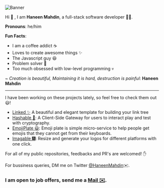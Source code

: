 ![Banner](https://user-images.githubusercontent.com/72091386/155353525-c0db4dbf-1a35-4aa1-be7e-3e0c5a6e845f.png)

Hi 👋 , I am **Haneen Mahdin**, a full-stack software developer 👨‍💻. <br>

**Pronouns**: he/him

**Fun Facts**:

- I am a coffee addict ☕️
- Loves to create awesome things ✨
- The Javascript guy 😆
- Problem solver 🔨
- Too much obsessed with low-level programming 💀

~ _Creation is beautiful, Maintaining it is hard, destruction is painful_: **Haneen Mahdin**

<hr />

I have been working on these projects lately, so feel free to check them out😃!
- [Linked ✨](https://github.com/haneenmahd/linked) A beautiful and elegant template for building your link tree
- [Hashable 🔑](https://github.com/haneenmahd/hashable): A Client-Side Gateway for users to interact play and test with cryptography.
- [EmojiPlate 😃](https://github.com/emoji-plate/client): Emoji plate is simple micro-service to help people get emojis that they cannot get from their keyboards.
- [Imagable 🎆](https://imagable.vercel.app): Resize and generate your logos for different platforms with one click.

For all of my public repositories, feedbacks and PR's are welcomed! ✋

For bussiness queries, DM me on Twitter [@HaneenMahdin](https://twitter.com/HaneenMahdin)✉️.

### I am open to job offers, send me a [Mail ✉️](mailto:haneenmahdin@gmail.com).
